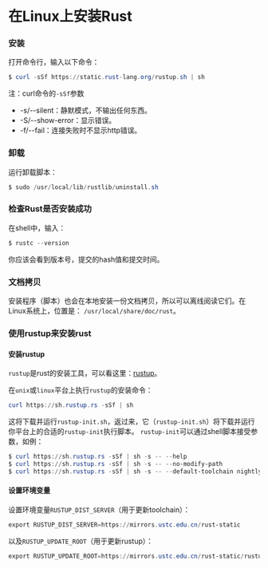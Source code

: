 在Linux上安装Rust
=================================
### 安装
打开命令行，输入以下命令：
```powershell
$ curl -sSf https://static.rust-lang.org/rustup.sh | sh
```
注：curl命令的`-sSf`参数
+ -s/--silent：静默模式，不输出任何东西。
+ -S/--show-error：显示错误。
+ -f/--fail：连接失败时不显示http错误。

### 卸载
运行卸载脚本：
```powershell
$ sudo /usr/local/lib/rustlib/uninstall.sh
```

### 检查Rust是否安装成功
在shell中，输入：
```powershell
$ rustc --version
```
你应该会看到版本号，提交的hash值和提交时间。

### 文档拷贝
安装程序（脚本）也会在本地安装一份文档拷贝，所以可以离线阅读它们。在Linux系统上，位置是：
`/usr/local/share/doc/rust`。

### 使用rustup来安装rust
#### 安装rustup
`rustup`是rust的安装工具，可以看这里：[rustup](https://www.rustup.rs/)。

在`unix`或`linux`平台上执行`rustup`的安装命令：
```powershell
curl https://sh.rustup.rs -sSf | sh
```
这将下载并运行`rustup-init.sh`，返过来，它（`rustup-init.sh`）将下载并运行你平台上的合适的`rustup-init`执行脚本。
`rustup-init`可以通过shell脚本接受参数，如例：
```powershell
$ curl https://sh.rustup.rs -sSf | sh -s -- --help
$ curl https://sh.rustup.rs -sSf | sh -s -- --no-modify-path
$ curl https://sh.rustup.rs -sSf | sh -s -- --default-toolchain nightly
```
#### 设置环境变量
设置环境变量`RUSTUP_DIST_SERVER`（用于更新toolchain）：
```powershell
export RUSTUP_DIST_SERVER=https://mirrors.ustc.edu.cn/rust-static
```
以及`RUSTUP_UPDATE_ROOT`（用于更新rustup）：
```powershell
export RUSTUP_UPDATE_ROOT=https://mirrors.ustc.edu.cn/rust-static/rustup/dist
```
